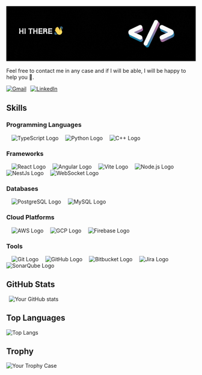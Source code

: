 <!-- Header Image -->
<img src="https://github.com/Amitdey13/Amitdey13/blob/master/GithubCover.gif?raw=true" alt="Header Image"/>

Feel free to contact me in any case and if I will be able, I will be happy to help you 🙂.

<!--![Profile Views](https://img.shields.io/badge/dynamic/json?color=blue&label=Profile%20Views&query=$.profileViews&url=https://api.github-star-counter.workers.dev/user/Amitdey13)-->

[![Gmail](https://img.shields.io/badge/Email-Me-red?style=for-the-badge&logo=gmail)](mailto:adey1158@gmail.com)
&ensp;[![LinkedIn](https://img.shields.io/badge/LinkedIn-Connect-blue?style=for-the-badge&logo=linkedin)](https://www.linkedin.com/in/amit-dey-aabb11186/)

## Skills
### Programming Languages
&emsp;<img src="https://user-images.githubusercontent.com/25181517/183890598-19a0ac2d-e88a-4005-a8df-1ee36782fde1.png" alt="TypeScript Logo" width="50" height="50">
&emsp;<img src="https://user-images.githubusercontent.com/25181517/183423507-c056a6f9-1ba8-4312-a350-19bcbc5a8697.png" alt="Python Logo" width="50" height="50">
&emsp;<img src="https://user-images.githubusercontent.com/25181517/192106073-90fffafe-3562-4ff9-a37e-c77a2da0ff58.png" alt="C++ Logo" width="50" height="50">

### Frameworks
&emsp;<img src="https://user-images.githubusercontent.com/25181517/183897015-94a058a6-b86e-4e42-a37f-bf92061753e5.png" alt="React Logo" width="50" height="50"> 
&emsp;<img src="https://user-images.githubusercontent.com/25181517/183890595-779a7e64-3f43-4634-bad2-eceef4e80268.png" alt="Angular Logo" width="50" height="50"> 
&emsp;<img src="https://user-images.githubusercontent.com/62091613/261395532-b40892ef-efb8-4b0e-a6b5-d1cfc2f3fc35.png" alt="Vite Logo" width="50" height="50"> 
&emsp;<img src="https://user-images.githubusercontent.com/25181517/183568594-85e280a7-0d7e-4d1a-9028-c8c2209e073c.png" alt="Node.js Logo" width="50" height="50"> 
&emsp;<img src="https://user-images.githubusercontent.com/136815194/273370085-519bfaf3-c242-431e-a269-876979f05574.png" alt="NestJs Logo" width="50" height="50">
&emsp;<img src="https://user-images.githubusercontent.com/25181517/187070862-03888f18-2e63-4332-95fb-3ba4f2708e59.png" alt="WebSocket Logo" width="50" height="50">

### Databases
&emsp;<img src="https://user-images.githubusercontent.com/25181517/117208740-bfb78400-adf5-11eb-97bb-09072b6bedfc.png" alt="PostgreSQL Logo" width="50" height="50"> 
&emsp;<img src="https://user-images.githubusercontent.com/25181517/183896128-ec99105a-ec1a-4d85-b08b-1aa1620b2046.png" alt="MySQL Logo" width="50" height="50"> 

### Cloud Platforms
&emsp;<img src="https://user-images.githubusercontent.com/25181517/183896132-54262f2e-6d98-41e3-8888-e40ab5a17326.png" alt="AWS Logo" width="50" height="50"> 
&emsp;<img src="https://user-images.githubusercontent.com/25181517/183911547-990692bc-8411-4878-99a0-43506cdb69cf.png" alt="GCP Logo" width="50" height="50"> 
&emsp;<img src="https://user-images.githubusercontent.com/25181517/189716855-2c69ca7a-5149-4647-936d-780610911353.png" alt="Firebase Logo" width="50" height="50"> 

### Tools
&emsp;<img src="https://user-images.githubusercontent.com/25181517/192108372-f71d70ac-7ae6-4c0d-8395-51d8870c2ef0.png" alt="Git Logo" width="50" height="50"> 
&emsp;<img src="https://user-images.githubusercontent.com/25181517/192108374-8da61ba1-99ec-41d7-80b8-fb2f7c0a4948.png" alt="GitHub Logo" width="50" height="50"> 
&emsp;<img src="https://user-images.githubusercontent.com/25181517/192108375-268c35e6-ab26-44b2-88bf-e3121a4e5083.png" alt="Bitbucket Logo" width="50" height="50">
&emsp;<img src="https://user-images.githubusercontent.com/25181517/183912952-83784e94-629d-4c34-a961-ae2ae795b662.png" alt="Jira Logo" width="50" height="50">
&emsp;<img src="https://user-images.githubusercontent.com/25181517/184146221-671413cb-b1ae-47db-a232-b37c99281516.png" alt="SonarQube Logo" width="50" height="50">

<!-- ### Authentication -->
<!-- <img src="https://example.com/auth0-logo.png" alt="Auth0 Logo" width="50" height="50">  -->


## GitHub Stats
<!-- &ensp;![Your Contributions](https://github-readme-streak-stats.herokuapp.com/?user=amitdey13&show_icons=true&theme=transparent) -->
&ensp;![Your GitHub stats](https://github-readme-stats.vercel.app/api?username=amitdey13&show_icons=true&theme=transparent&rank_icon=github)

## Top Languages
![Top Langs](https://github-readme-stats.vercel.app/api/top-langs/?username=amitdey13&show_icons=true&theme=transparent&layout=donut)

## Trophy
![Your Trophy Case](https://github-profile-trophy.vercel.app/?username=amitdey13&theme=darkhub&margin-w=15&column=5&margin-h=15)

<!--
**Amitdey13/Amitdey13** is a ✨ _special_ ✨ repository because its `README.md` (this file) appears on your GitHub profile.

Here are some ideas to get you started:

- 🔭 I’m currently working on ...
- 🌱 I’m currently learning ...
- 👯 I’m looking to collaborate on ...
- 🤔 I’m looking for help with ...
- 💬 Ask me about ...
- 📫 How to reach me: ...
- 😄 Pronouns: ...
- ⚡ Fun fact: ...
-->

